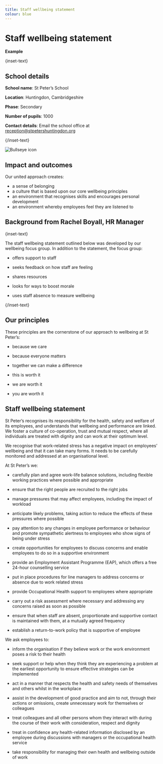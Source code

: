 ```yaml
---
title: Staff wellbeing statement
colour: blue
---
```


# Staff wellbeing statement

<strong class="govuk-tag">Example</strong>

{inset-text}

## School details

**School name**: St Peter’s School

**Location**: Huntingdon, Cambridgeshire

**Phase**: Secondary

**Number of pupils**: 1000

**Contact details**: Email the school office at <reception@stpetershuntingdon.org>

{/inset-text}

<div class="govuk-grid-row dfe-width-container">
  <div class="govuk-grid-column-full">
    <div class="info-box">
      <div class="info-box__corner">
        <img src="/assets/images/bullseye.svg" alt="Bullseye icon">
      </div>
      <h2 class="govuk-heading-m">
        Impact and outcomes
      </h2>
      <p>
        Our united approach creates: 
        <ul>
          <li>
            a sense of belonging
          </li>
          <li> 
            a culture that is based upon our core wellbeing principles 
          </li>
          <li>
            an environment that recognises skills and encourages personal development
          </li>
          <li>
            an environment whereby employees feel they are listened to 
          </li>
      </p>
    </div>
  </div>
</div>

## Background from Rachel Boyall, HR Manager

{inset-text}

The staff wellbeing statement outlined below was developed by our wellbeing focus group. In addition to the statement, the focus group:

- offers support to staff

- seeks feedback on how staff are feeling

- shares resources

- looks for ways to boost morale

- uses staff absence to measure wellbeing

{/inset-text}

## Our principles

These principles are the cornerstone of our approach to wellbeing at St Peter’s:

- because we care

- because everyone matters

- together we can make a difference

- this is worth it

- we are worth it

- you are worth it

## Staff wellbeing statement

St Peter’s recognises its responsibility for the health, safety and welfare of its employees, and understands that wellbeing and performance are linked. We foster a culture of co-operation, trust and mutual respect, where all individuals are treated with dignity and can work at their optimum level.

We recognise that work-related stress has a negative impact on employees’ wellbeing and that it can take many forms. It needs to be carefully monitored and addressed at an organisational level.

At St Peter’s we:

- carefully plan and agree work-life balance solutions, including flexible working practices where possible and appropriate

- ensure that the right people are recruited to the right jobs

- manage pressures that may affect employees, including the impact of workload

- anticipate likely problems, taking action to reduce the effects of these pressures where possible

- pay attention to any changes in employee performance or behaviour and promote sympathetic alertness to employees who show signs of being under stress

- create opportunities for employees to discuss concerns and enable employees to do so in a supportive environment

- provide an Employment Assistant Programme (EAP), which offers a free 24-hour counselling service

- put in place procedures for line managers to address concerns or absence due to work related stress

- provide Occupational Health support to employees where appropriate

- carry out a risk assessment where necessary and addressing any concerns raised as soon as possible

- ensure that when staff are absent, proportionate and supportive contact is maintained with them, at a mutually agreed frequency

- establish a return-to-work policy that is supportive of employee

We ask employees to:

- inform the organisation if they believe work or the work environment poses a risk to their health

- seek support or help when they think they are experiencing a problem at the earliest opportunity to ensure effective strategies can be implemented

- act in a manner that respects the health and safety needs of themselves and others whilst in the workplace

- assist in the development of good practice and aim to not, through their actions or omissions, create unnecessary work for themselves or colleagues

- treat colleagues and all other persons whom they interact with during the course of their work with consideration, respect and dignity

- treat in confidence any health-related information disclosed by an employee during discussions with managers or the occupational health service

- take responsibility for managing their own health and wellbeing outside of work
